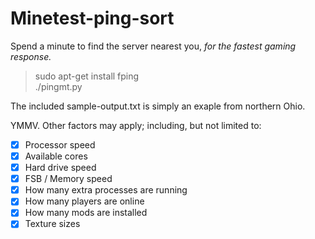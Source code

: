 # Minetest-ping-sort  

Spend a minute to find the server nearest you, *for the fastest gaming response.*  

> sudo apt-get install fping  
> ./pingmt.py  

The included sample-output.txt is simply an exaple from northern Ohio.

YMMV.  Other factors may apply; including, but not limited to:  
- [x] Processor speed  
- [x] Available cores  
- [x] Hard drive speed  
- [x] FSB / Memory speed  
- [x] How many extra processes are running  
- [x] How many players are online  
- [x] How many mods are installed  
- [x] Texture sizes  
